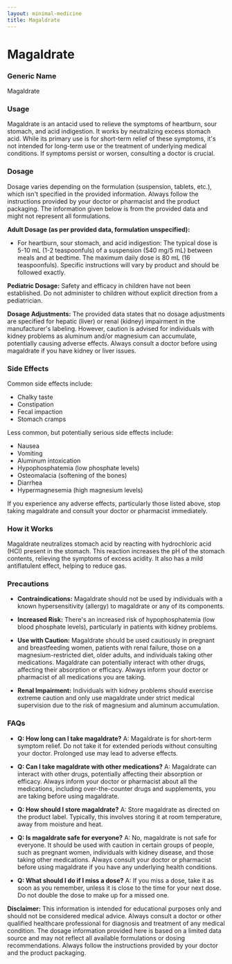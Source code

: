```yaml
---
layout: minimal-medicine
title: Magaldrate
---
```


# Magaldrate
### Generic Name
Magaldrate

### Usage
Magaldrate is an antacid used to relieve the symptoms of heartburn, sour stomach, and acid indigestion.  It works by neutralizing excess stomach acid. While its primary use is for short-term relief of these symptoms, it's not intended for long-term use or the treatment of underlying medical conditions.  If symptoms persist or worsen, consulting a doctor is crucial.

### Dosage
Dosage varies depending on the formulation (suspension, tablets, etc.), which isn't specified in the provided information.  Always follow the instructions provided by your doctor or pharmacist and the product packaging.  The information given below is from the provided data and might not represent all formulations.

**Adult Dosage (as per provided data,  formulation unspecified):**

* For heartburn, sour stomach, and acid indigestion:  The typical dose is 5-10 mL (1-2 teaspoonfuls) of a suspension (540 mg/5 mL) between meals and at bedtime. The maximum daily dose is 80 mL (16 teaspoonfuls).  Specific instructions will vary by product and should be followed exactly.


**Pediatric Dosage:** Safety and efficacy in children have not been established.  Do not administer to children without explicit direction from a pediatrician.


**Dosage Adjustments:**  The provided data states that no dosage adjustments are specified for hepatic (liver) or renal (kidney) impairment in the manufacturer's labeling.  However, caution is advised for individuals with kidney problems as aluminum and/or magnesium can accumulate, potentially causing adverse effects.  Always consult a doctor before using magaldrate if you have kidney or liver issues.


### Side Effects
Common side effects include:

* Chalky taste
* Constipation
* Fecal impaction
* Stomach cramps

Less common, but potentially serious side effects include:

* Nausea
* Vomiting
* Aluminum intoxication
* Hypophosphatemia (low phosphate levels)
* Osteomalacia (softening of the bones)
* Diarrhea
* Hypermagnesemia (high magnesium levels)

If you experience any adverse effects, particularly those listed above, stop taking magaldrate and consult your doctor or pharmacist immediately.


### How it Works
Magaldrate neutralizes stomach acid by reacting with hydrochloric acid (HCl) present in the stomach. This reaction increases the pH of the stomach contents, relieving the symptoms of excess acidity.  It also has a mild antiflatulent effect, helping to reduce gas.

### Precautions
* **Contraindications:** Magaldrate should not be used by individuals with a known hypersensitivity (allergy) to magaldrate or any of its components.

* **Increased Risk:**  There's an increased risk of hypophosphatemia (low blood phosphate levels), particularly in patients with kidney problems.

* **Use with Caution:**  Magaldrate should be used cautiously in pregnant and breastfeeding women, patients with renal failure, those on a magnesium-restricted diet, older adults, and individuals taking other medications.  Magaldrate can potentially interact with other drugs, affecting their absorption or efficacy.  Always inform your doctor or pharmacist of all medications you are taking.

* **Renal Impairment:** Individuals with kidney problems should exercise extreme caution and only use magaldrate under strict medical supervision due to the risk of magnesium and aluminum accumulation.


### FAQs

* **Q: How long can I take magaldrate?** A: Magaldrate is for short-term symptom relief.  Do not take it for extended periods without consulting your doctor.  Prolonged use may lead to adverse effects.

* **Q: Can I take magaldrate with other medications?** A:  Magaldrate can interact with other drugs, potentially affecting their absorption or efficacy. Always inform your doctor or pharmacist about all the medications, including over-the-counter drugs and supplements, you are taking before using magaldrate.

* **Q: How should I store magaldrate?** A: Store magaldrate as directed on the product label. Typically, this involves storing it at room temperature, away from moisture and heat.

* **Q: Is magaldrate safe for everyone?** A: No, magaldrate is not safe for everyone.  It should be used with caution in certain groups of people, such as pregnant women, individuals with kidney disease, and those taking other medications.  Always consult your doctor or pharmacist before using magaldrate if you have any underlying health conditions.

* **Q: What should I do if I miss a dose?** A: If you miss a dose, take it as soon as you remember, unless it is close to the time for your next dose.  Do not double the dose to make up for a missed one.


**Disclaimer:** This information is intended for educational purposes only and should not be considered medical advice.  Always consult a doctor or other qualified healthcare professional for diagnosis and treatment of any medical condition.  The dosage information provided here is based on a limited data source and may not reflect all available formulations or dosing recommendations. Always follow the instructions provided by your doctor and the product packaging.
